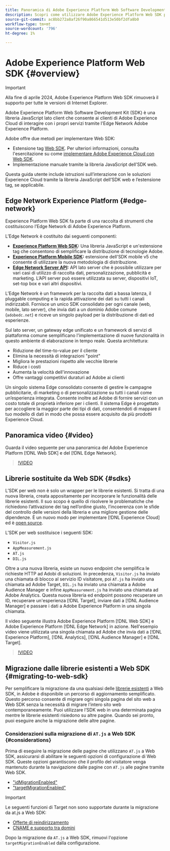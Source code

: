 ```yaml
---
title: Panoramica di Adobe Experience Platform Web Software Development Kit (SDK)
description: Scopri come utilizzare Adobe Experience Platform Web SDK per integrare le funzionalità di Platform nel tuo sito web.
source-git-commit: ac8bb272a8af26f90a866541d513e50bf2dfa8b0
workflow-type: tm+mt
source-wordcount: '796'
ht-degree: 1%

---
```



# Adobe Experience Platform Web SDK {#overview}

>[!IMPORTANT]
>
>Alla fine di aprile 2024, Adobe Experience Platform Web SDK rimuoverà il supporto per tutte le versioni di Internet Explorer.

Adobe Experience Platform Web Software Development Kit (SDK) è una libreria JavaScript lato client che consente ai clienti di Adobe Experience Cloud di interagire con i propri servizi tramite l&#39;Edge Network Adobe Experience Platform.

Adobe offre due metodi per implementare Web SDK:

* Estensione tag [Web SDK](../tags/extensions/client/web-sdk/web-sdk-extension-configuration.md). Per ulteriori informazioni, consulta l&#39;esercitazione su come [implementare Adobe Experience Cloud con Web SDK](https://experienceleague.adobe.com/docs/platform-learn/implement-web-sdk/overview.html?lang=it).
* Implementazione manuale tramite la libreria JavaScript dell’SDK web.

Questa guida utente include istruzioni sull’interazione con le soluzioni Experience Cloud tramite la libreria JavaScript dell’SDK web e l’estensione tag, se applicabile.

## Edge Network Experience Platform {#edge-network}

Experience Platform Web SDK fa parte di una raccolta di strumenti che costituiscono l’Edge Network di Adobe Experience Platform.

L’Edge Network è costituito dai seguenti componenti:

* **[Experience Platform Web SDK](#overview):** Una libreria JavaScript e un&#39;estensione tag che consentono di semplificare la distribuzione di tecnologie Adobe.
* **[Experience Platform Mobile SDK](https://developer.adobe.com/client-sdks/home/):** estensione dell&#39;SDK mobile v5 che consente di utilizzare la nuova metodologia di distribuzione.
* **[Edge Network Server API](../server-api/overview.md):** API lato server che è possibile utilizzare per vari casi di utilizzo di raccolta dati, personalizzazione, pubblicità e marketing. L’API server può essere utilizzata su server, dispositivi IoT, set-top box e vari altri dispositivi.

L’Edge Network è un framework per la raccolta dati a bassa latenza, il pluggable computing e la rapida attivazione dei dati su tutti i canali indirizzabili. Fornisce un unico SDK consolidato per ogni canale (web, mobile, lato server), che invia dati a un dominio Adobe comune (`adobedc.net`) e riceve un singolo payload per la distribuzione di dati ed esperienze.

Sul lato server, un gateway edge unificato e un framework di servizi di piattaforma comune semplificano l&#39;implementazione di nuove funzionalità in questo ambiente di elaborazione in tempo reale. Questa architettura:

* Riduzione del time-to-value per il cliente
* Elimina la necessità di integrazioni &quot;point&quot;
* Migliora le prestazioni rispetto alle vecchie librerie
* Riduce i costi
* Aumenta la velocità dell&#39;innovazione
* Offre vantaggi competitivi duraturi ad Adobe ai clienti

Un singolo sistema Edge consolidato consente di gestire le campagne pubblicitarie, di marketing o di personalizzazione su tutti i canali come un’esperienza integrata. Consente inoltre ad Adobe di fornire servizi con un costo totale di proprietà inferiore per i clienti. Il sistema Edge è progettato per accogliere la maggior parte dei tipi di dati, consentendoti di mappare il tuo modello di dati in modo che possa essere acquisito da più prodotti Experience Cloud.

## Panoramica video {#video}

Guarda il video seguente per una panoramica del Adobe Experience Platform [!DNL Web SDK] e del [!DNL Edge Network].

>[!VIDEO](https://video.tv.adobe.com/v/34141?quality=12&learn=on)

## Librerie sostituite da Web SDK {#sdks}

L’SDK per web non è solo un wrapper per le librerie esistenti. Si tratta di una nuova libreria, creata appositamente per incorporare le funzionalità delle librerie esistenti. Il suo scopo è quello di risolvere le problematiche che richiedono l’attivazione dei tag nell’ordine giusto, l’incoerenza con le sfide del controllo delle versioni della libreria e una migliore gestione delle dipendenze. È un nuovo modo per implementare [!DNL Experience Cloud] ed è [open source](https://github.com/adobe/alloy).

L’SDK per web sostituisce i seguenti SDK:

* `Visitor.js`
* `AppMeasurement.js`
* `AT.js`
* `DIL.js`

Oltre a una nuova libreria, esiste un nuovo endpoint che semplifica le richieste HTTP ad Adobi di soluzioni. In precedenza, `Visitor.js` ha inviato una chiamata di blocco al servizio ID visitatore, poi `AT.js` ha inviato una chiamata ad Adobe Target, `DIL.js` ha inviato una chiamata a Adobe Audience Manager e infine `AppMeasurement.js` ha inviato una chiamata ad Adobe Analytics. Questa nuova libreria ed endpoint possono recuperare un ID, recuperare un&#39;esperienza [!DNL Target], inviare dati a [!DNL Audience Manager] e passare i dati a Adobe Experience Platform in una singola chiamata.

Il video seguente illustra Adobe Experience Platform [!DNL Web SDK] e Adobe Experience Platform [!DNL Edge Network] in azione. Nell&#39;esempio video viene utilizzata una singola chiamata ad Adobe che invia dati a [!DNL Experience Platform], [!DNL Analytics], [!DNL Audience Manager] e [!DNL Target].

>[!VIDEO](https://video.tv.adobe.com/v/34148)

## Migrazione dalle librerie esistenti a Web SDK {#migrating-to-web-sdk}

Per semplificare la migrazione da una qualsiasi delle [librerie esistenti](#sdks) a Web SDK, in Adobe è disponibile un percorso di aggiornamento semplificato. Questo percorso consente di migrare ogni singola pagina del sito web a Web SDK senza la necessità di migrare l’intero sito web contemporaneamente. Puoi utilizzare l’SDK web in una determinata pagina mentre le librerie esistenti risiedono su altre pagine. Quando sei pronto, puoi eseguire anche la migrazione delle altre pagine.

### Considerazioni sulla migrazione di `AT.js` a Web SDK {#considerations}

Prima di eseguire la migrazione delle pagine che utilizzano `AT.js` a Web SDK, assicurarsi di abilitare le seguenti opzioni di configurazione di Web SDK. Queste opzioni garantiscono che il profilo del visitatore venga mantenuto durante la navigazione dalle pagine con `AT.js` alle pagine tramite Web SDK.

* [&quot;idMigrationEnabled&quot;](/help/web-sdk/commands/configure/idmigrationenabled.md)
* [&quot;targetMigrationEnabled&quot;](/help/web-sdk/commands/configure/targetmigrationenabled.md)


>[!IMPORTANT]
>
>Le seguenti funzioni di Target non sono supportate durante la migrazione da at.js a Web SDK:
>
>* [Offerte di reindirizzamento](https://experienceleague.adobe.com/docs/target/using/experiences/offers/offer-redirect.html)
>* [CNAME e supporto tra domini](https://experienceleague.adobe.com/docs/target-dev/developer/client-side/at-js-implementation/atjs-cookies.html)

Dopo la migrazione da `AT.js` a Web SDK, rimuovi l&#39;opzione `targetMigrationEnabled` dalla configurazione.
